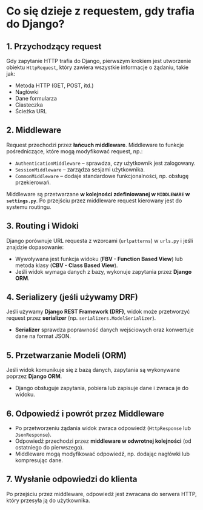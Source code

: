 # Co się dzieje z requestem, gdy trafia do Django?

## 1. Przychodzący request
Gdy zapytanie HTTP trafia do Django, pierwszym krokiem jest utworzenie obiektu `HttpRequest`, który zawiera wszystkie informacje o żądaniu, takie jak:
- Metoda HTTP (GET, POST, itd.)
- Nagłówki
- Dane formularza
- Ciasteczka
- Ścieżka URL

## 2. Middleware
Request przechodzi przez **łańcuch middleware**. Middleware to funkcje pośredniczące, które mogą modyfikować request, np.:
- `AuthenticationMiddleware` – sprawdza, czy użytkownik jest zalogowany.
- `SessionMiddleware` – zarządza sesjami użytkownika.
- `CommonMiddleware` – dodaje standardowe funkcjonalności, np. obsługę przekierowań.

Middleware są przetwarzane **w kolejności zdefiniowanej w `MIDDLEWARE` w `settings.py`**.
Po przejściu przez middleware request kierowany jest do systemu routingu.

## 3. Routing i Widoki
Django porównuje URL requesta z wzorcami (`urlpatterns`) w `urls.py` i jeśli znajdzie dopasowanie:
- Wywoływana jest funkcja widoku (**FBV - Function Based View**) lub metoda klasy (**CBV - Class Based View**).
- Jeśli widok wymaga danych z bazy, wykonuje zapytania przez **Django ORM**.

## 4. Serializery (jeśli używamy DRF)
Jeśli używamy **Django REST Framework (DRF)**, widok może przetworzyć request przez **serializer** (np. `serializers.ModelSerializer`).
- **Serializer** sprawdza poprawność danych wejściowych oraz konwertuje dane na format JSON.

## 5. Przetwarzanie Modeli (ORM)
Jeśli widok komunikuje się z bazą danych, zapytania są wykonywane poprzez **Django ORM**.
- Django obsługuje zapytania, pobiera lub zapisuje dane i zwraca je do widoku.

## 6. Odpowiedź i powrót przez Middleware
- Po przetworzeniu żądania widok zwraca odpowiedź (`HttpResponse` lub `JsonResponse`).
- Odpowiedź przechodzi przez **middleware w odwrotnej kolejności** (od ostatniego do pierwszego).
- Middleware mogą modyfikować odpowiedź, np. dodając nagłówki lub kompresując dane.

## 7. Wysłanie odpowiedzi do klienta
Po przejściu przez middleware, odpowiedź jest zwracana do serwera HTTP, który przesyła ją do użytkownika.
